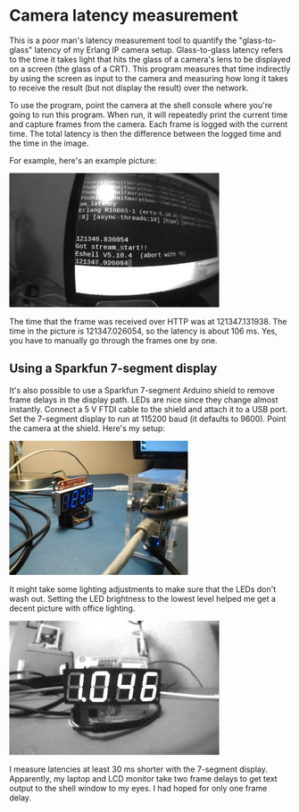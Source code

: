 # Camera latency measurement

This is a poor man's latency measurement tool to
quantify the "glass-to-glass" latency of my Erlang IP
camera setup. Glass-to-glass latency refers to
the time it takes light that hits the glass of a camera's lens
to be displayed on a screen (the glass of a CRT). This program
measures that time indirectly by using the screen as
input to the camera and measuring how long it takes to
receive the result (but not display the result) over
the network.

To use the program, point the camera at the shell console where you're
going to run this program. When run, it will repeatedly
print the current time and capture frames from the camera.
Each frame is logged with the current time.
The total latency is then the difference between
the logged time and the time in the image.

For example, here's an example picture:

![Picture](docs/frame_13_121347.131938.jpg)

The time that the frame was received over HTTP was at
121347.131938. The time in the picture is 121347.026054,
so the latency is about 106 ms. Yes, you have to manually go through
the frames one by one. 

## Using a Sparkfun 7-segment display

It's also possible to use a Sparkfun 7-segment Arduino shield to
remove frame delays in the display path. LEDs are nice since they change
almost instantly. Connect a 5 V FTDI cable to the shield
and attach it to a USB port. Set the 7-segment display to run at
115200 baud (it defaults to 9600). Point the camera at the shield.
Here's my setup:

![Sparkfun shield](docs/sparkfun-setup.jpg)

It might take some lighting adjustments to make sure that the LEDs
don't wash out. Setting the LED brightness to the lowest level helped
me get a decent picture with office lighting.

![Camera shield image](docs/frame_19_513551.170668.jpg)

I measure latencies at least 30 ms shorter with the 7-segment display. Apparently,
my laptop and LCD monitor take two frame delays to get text output to the shell window to
my eyes. I had hoped for only one frame delay.
